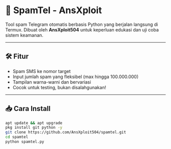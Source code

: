 # 📱 SpamTel - AnsXploit

Tool spam Telegram otomatis berbasis Python yang berjalan langsung di Termux. Dibuat oleh **AnsXploit504** untuk keperluan edukasi dan uji coba sistem keamanan.

---

## 🛠 Fitur
- Spam SMS ke nomor target
- Input jumlah spam yang fleksibel (max hingga 100.000.000)
- Tampilan warna-warni dan bervariasi
- Cocok untuk testing, bukan disalahgunakan!

---

## 📥 Cara Install

```bash
apt update && apt upgrade
pkg install git python -y
git clone https://github.com/AnsXploit504/spamtel.git
cd spamtel
python spamtel.py
